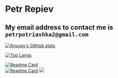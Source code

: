 # Petr Repiev
## My email address to contact me is ``` petrpotriashka2@gmail.com ```
[![Anurag's GitHub stats](https://github-readme-stats.vercel.app/api?username=Potriashka&show_icons=true&theme=nightowl&border_radius=10)](https://github.com/anuraghazra/github-readme-stats)

[![Top Langs](https://github-readme-stats.vercel.app/api/top-langs/?username=Potriashka&layout=compact&show_icons=true&theme=nightowl&border_radius=10)](https://github.com/Potriashka/Peter)

[![Readme Card](https://github-readme-stats.vercel.app/api/pin/?username=Potriashka&repo=firemess&theme=nightowl&border_radius=10)](https://github.com/Potriashka/firemess)  
[![Readme Card](https://github-readme-stats.vercel.app/api/pin/?username=Potriashka&repo=AppCatalog&theme=nightowl&border_radius=10)](https://github.com/Potriashka/AppCatalog)
<img src="https://komarev.com/ghpvc/?username=Potriashka&color=green">
